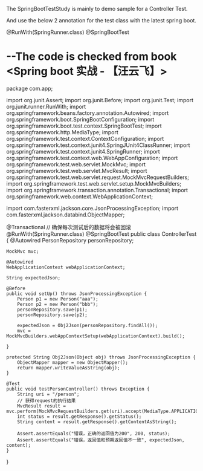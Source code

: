 The SpringBootTestStudy is mainly to demo sample for a Controller Test.

And use the below 2 annotation for the test class with the latest spring boot.

@RunWith(SpringRunner.class)
@SpringBootTest


--The code is checked from book <Spring boot 实战 - 【汪云飞】>
==========================================================================
package com.app;

import org.junit.Assert;
import org.junit.Before;
import org.junit.Test;
import org.junit.runner.RunWith;
import org.springframework.beans.factory.annotation.Autowired;
import org.springframework.boot.SpringBootConfiguration;
import org.springframework.boot.test.context.SpringBootTest;
import org.springframework.http.MediaType;
import org.springframework.test.context.ContextConfiguration;
import org.springframework.test.context.junit4.SpringJUnit4ClassRunner;
import org.springframework.test.context.junit4.SpringRunner;
import org.springframework.test.context.web.WebAppConfiguration;
import org.springframework.test.web.servlet.MockMvc;
import org.springframework.test.web.servlet.MvcResult;
import org.springframework.test.web.servlet.request.MockMvcRequestBuilders;
import org.springframework.test.web.servlet.setup.MockMvcBuilders;
import org.springframework.transaction.annotation.Transactional;
import org.springframework.web.context.WebApplicationContext;

import com.fasterxml.jackson.core.JsonProcessingException;
import com.fasterxml.jackson.databind.ObjectMapper;

@Transactional // 确保每次测试后的数据将会被回滚
@RunWith(SpringRunner.class)
@SpringBootTest
public class ControllerTest {
	@Autowired
	PersonRepository personRepository;

	MockMvc mvc;

	@Autowired
	WebApplicationContext webApplicationContext;

	String expectedJson;

	@Before
	public void setUp() throws JsonProcessingException {
		Person p1 = new Person("aaa");
		Person p2 = new Person("bbb");
		personRepository.save(p1);
		personRepository.save(p2);

		expectedJson = Obj2Json(personRepository.findAll());
		mvc = MockMvcBuilders.webAppContextSetup(webApplicationContext).build();

	}

	protected String Obj2Json(Object obj) throws JsonProcessingException {
		ObjectMapper mapper = new ObjectMapper();
		return mapper.writeValueAsString(obj);
	}

	@Test
	public void testPersonController() throws Exception {
		String uri = "/person";
		// 获得request的执行结果
		MvcResult result = mvc.perform(MockMvcRequestBuilders.get(uri).accept(MediaType.APPLICATION_JSON)).andReturn();
		int status = result.getResponse().getStatus();
		String content = result.getResponse().getContentAsString();

		Assert.assertEquals("错误，正确的返回值为200", 200, status);
		Assert.assertEquals("错误，返回值和预期返回值不一致", expectedJson, content);
	}

}
